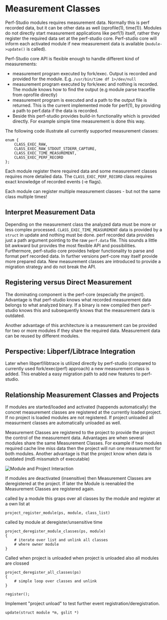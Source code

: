 # Measurement Classes

Perf-Studio modules requires measurement data. Normally this is perf recorded
data, but it can be other data as well (oprofile(1), time(1)). Modules do not
directly start measurement applications like perf(1) itself, rather they
register the required data set at the perf-studio core. Perf-studio core will
inform each activated module if new measurement data is available
(```module->update()``` is called).

Perf-Studio core API is flexible enough to handle different kind of measurements:

- measurement program executed by fork/exec. Output is recorded and provided for the module.
  E.g. ```/usr/bin/time df 1>/dev/null```
- measurement program executed by fork/exec and nothing is recorded. The module
	knows how to find the output (e.g module parse tracefile from oprofile directly)
- measurement program is executed and a path to the output file is returned. This is the
  current implemented mode for perf(1), by providing a path to perf.data if the data is
	recorded.
- Beside this perf-studio provides build-in functionality which is provided directly.
  For example simple time measurement is done this way.

The following code illustrate all currently supported measurement classes:

```
enum {
    CLASS_EXEC_RAW,
    CLASS_EXEC_RAW_STDOUT_STDERR_CAPTURE,
    CLASS_EXEC_TIME_MEASUREMENT,
    CLASS_EXEC_PERF_RECORD
};
```

Each module register there required data and some measurement classes requires
more detailed data. The ```CLASS_EXEC_PERF_RECORD``` class requires exact
knowledge of recorded events (-e flags).

Each module can register multiple measurement classes - but not the same class
multiple times!

## Interpret Measurement Data

Depending on the measurement class the analyzed data must be more or less
complex processed. ```CLASS_EXEC_TIME_MEASUREMENT``` data is provided by a
```struct``` in update and nothing must be done. perf recorded data provides
just a path argument pointing to the raw ```perf.data``` file. This sounds a
little bit awkward but provides the most flexible API and possibilities.
Furthermore, perf-studio core provides helper functionality to parse and format
perf recorded data. In further versions perf-core may itself provide more
prepared data. New measurement classes are introduced to provide a migration
strategy and do not break the API.


## Registering versus Direct Measurement

The dominating component is the perf-core (especially the project). Advantage
is that perf-studio knows what recorded measurement data belongs to what
analyzed binary. If a binary is new compiled then perf-studio knows this and
subsequently knows that the measurement data is outdated.

Another advantage of this architecture is a measurement can be provided for two
or more modules if they share the required data. Measurement data can be reused
by different modules.


## Perspective: Libperf/Libtrace Integration

Later when libperf/libtrace is utilized directly by perf-studio (compared to
currently used fork/exec(perf) approach) a new measurement class is added. This
enabled a easy migration path to add new features to perf-studio.



## Relationship Measurement Classes and Projects

If modules are started/loaded and activated (happends automatically) the
concret measurement classes are registered at the currently loaded project. If
no project is loaded modules are not registered.  If project unloaded all
measurment classes are automatically unloaded as well.

Measurement Classes are registered to the project to provide the project the
control of the measurement data. Advantages are when several modules share the
same Measurement Classes. For example if two modules required cache line miss
data then the project will run one measurement for both modules.  Another
advantage is that the project know when data is outdated (md5 missmatch of
executable)

![Module and Project Interaction](https://dl.dropboxusercontent.com/s/d0ghb805klc4quk/project-module-register.png)

If modules are deactivated (insensitive) then Measurement Classes are
deregistered at the project. If later the Module is reenabled the Measurement
Classes are registered again.


called by a module this graps over all classes by the module and register at a
own list at

```
project_register_module(ps, module, class_list)
```

called by module at deregister/unsensitive time

```
project_deregister_module_classes(ps, module)
{
    # iterate over list and unlink all classes
    # where owner module
}
```

Called when project is unloaded when project is unloaded also all modules are
clossed


```
project_deregister_all_classes(ps)
{
    # simple loop over classes and unlink
}
```




    register();



Implement "project unload" to test further event
registration/deregistration.


    update(struct module *m, gslit *)

